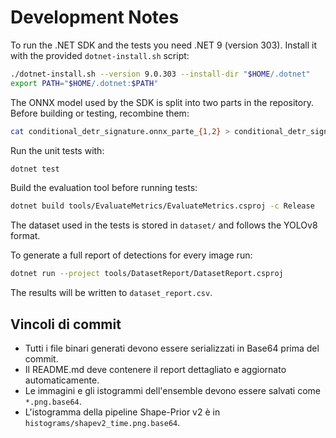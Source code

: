 # Development Notes

To run the .NET SDK and the tests you need .NET 9 (version 303).
Install it with the provided `dotnet-install.sh` script:

```bash
./dotnet-install.sh --version 9.0.303 --install-dir "$HOME/.dotnet"
export PATH="$HOME/.dotnet:$PATH"
```

The ONNX model used by the SDK is split into two parts in the repository.
Before building or testing, recombine them:

```bash
cat conditional_detr_signature.onnx_parte_{1,2} > conditional_detr_signature.onnx
```

Run the unit tests with:

```bash
dotnet test
```

Build the evaluation tool before running tests:

```bash
dotnet build tools/EvaluateMetrics/EvaluateMetrics.csproj -c Release
```

The dataset used in the tests is stored in `dataset/` and follows the
YOLOv8 format.

To generate a full report of detections for every image run:

```bash
dotnet run --project tools/DatasetReport/DatasetReport.csproj
```
The results will be written to `dataset_report.csv`.

## Vincoli di commit

- Tutti i file binari generati devono essere serializzati in Base64 prima del commit.
- Il README.md deve contenere il report dettagliato e aggiornato automaticamente.
- Le immagini e gli istogrammi dell'ensemble devono essere salvati come `*.png.base64`.
- L'istogramma della pipeline Shape-Prior v2 è in `histograms/shapev2_time.png.base64`.
